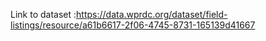 Link to dataset :https://data.wprdc.org/dataset/field-listings/resource/a61b6617-2f06-4745-8731-165139d41667